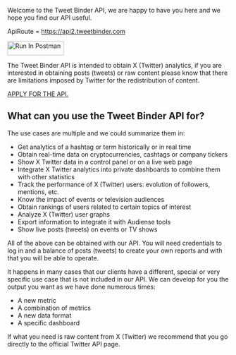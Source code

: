 Welcome to the Tweet Binder API, we are happy to have you here and we hope you find our API useful.

ApiRoute = https://api2.tweetbinder.com

[<img src="https://run.pstmn.io/button.svg" alt="Run In Postman" style="width: 128px; height: 32px;">](https://god.gw.postman.com/run-collection/27823993-699ddeb4-f925-4238-922f-f3524379c207?action=collection%2Ffork&source=rip_markdown&collection-url=entityId%3D27823993-699ddeb4-f925-4238-922f-f3524379c207%26entityType%3Dcollection%26workspaceId%3D45566d5f-fc96-4603-b411-01380184e0b4)

The Tweet Binder API is intended to obtain X (Twitter) analytics, if you are interested in obtaining posts (tweets) or raw content please know that there are limitations imposed by Twitter for the redistribution of content.

[APPLY FOR THE API.](https://audiencefirst.typeform.com/to/z3NuSnuy)

## What can you use the Tweet Binder API for?

The use cases are multiple and we could summarize them in:

- Get analytics of a hashtag or term historically or in real time
- Obtain real-time data on cryptocurrencies, cashtags or company tickers
- Show X Twitter data in a control panel or on a live web page
- Integrate X Twitter analytics into private dashboards to combine them with other statistics
- Track the performance of X (Twitter) users: evolution of followers, mentions, etc.
- Know the impact of events or television audiences
- Obtain rankings of users related to certain topics of interest
- Analyze X (Twitter) user graphs
- Export information to integrate it with Audiense tools
- Show live posts (tweets) on events or TV shows

All of the above can be obtained with our API. You will need credentials to log in and a balance of posts (tweets) to create your own reports and with that you will be able to operate.

It happens in many cases that our clients have a different, special or very specific use case that is not included in our API. We can develop for you the output you want as we have done numerous times:

- A new metric
- A combination of metrics
- A new data format
- A specific dashboard

If what you need is raw content from X (Twitter) we recommend that you go directly to the official Twitter API page.

